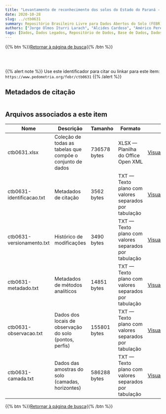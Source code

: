 ```yaml
---
title: "Levantamento de reconhecimento dos solos do Estado do Paraná - Tomos I e II"
date: 2020-10-28
slug: ../ctb0631
summary: Repositório Brasileiro Livre para Dados Abertos do Solo (FEBR) | A febre dos dados de solo no Brasil
authors: ["Jorge Olmos Iturri Larach", "Alcides Cardoso", "Américo Pereira de Carvalho", "Delcio Peres Hochmüller", "João Souza Martins", "Moacyr de Jesus Rauen", "Pedro Jorge Fasolo", "Reinaldo Oscar Pötter", "Washington Oliveira Barreto", "Maria Amélia M. Duriez", "Ruth A. Leal Johas", "Wilson Sant'Anna de Araujo", "José Lopes de Paula", "Loiva Lizia Antonello", "Therezinha da Costa L. Bezerra", "Raphael Minotti Bloise", "Orlando Faria Bandeira", "Valdir Luiz de Lima."]
tags: [Dados, Dados Legados, Repositório de Dados, Base de Dados, Dados Abertos]
---
```


<style>
div.alert > div {
    font-size: 0.8rem;
}
</style>

{{% btn %}}<a href="/febr/buscar/">Retornar à página de busca</a>{{% /btn %}}

<br>
<br>

{{% alert note %}}
Use este identificador para citar ou linkar para este item: `https://www.pedometria.org/febr/ctb0631`
{{% /alert %}}

## Metadados de citação

<table>
<!-- Fonte: https://gist.github.com/jfreels/6814721 -->
<script src="https://d3js.org/d3.v3.min.js" charset="utf-8"></script>
<script type='text/javascript' src='/febr/buscar/script.js'></script>
<script type='text/javascript'>
  d3.tsv('ctb0631-identificacao.txt',function (data) {
    var columns = ['campo', 'valor']
    tabulate(data, columns)
  })
</script>
</table>

## Arquivos associados a este item

<table style="width:100%">
  <thead>
    <tr>
      <th>Nome</th>
      <th>Descrição</th>
      <th>Tamanho</th>
      <th>Formato</th>
      <th></th>
    </tr>
  </thead>
  <tbody>
    <tr>
      <td>ctb0631.xlsx</td>
      <td>Coleção de todas as tabelas que compõe o conjunto de dados</td>
      <td>736578 bytes</td>
      <td>XLSX — Planilha do Office Open XML</td>
      <td><a href="https://cloud.utfpr.edu.br/index.php/s/Df6dhfzYJ1DDeso/download?path=%2Fctb0631&files=ctb0631.xlsx" class="btn btn-primary btn-block" role="button">Visualizar/Abrir</a></td>
    </tr>
    <tr>
      <td>ctb0631-identificacao.txt</td>
      <td>Metadados de citação</td>
      <td>3562 bytes</td>
      <td>TXT — Texto plano com valores separados por tabulação</td>
      <td><a href="https://cloud.utfpr.edu.br/index.php/s/Df6dhfzYJ1DDeso/download?path=%2Fctb0631&files=ctb0631-identificacao.txt" class="btn btn-primary btn-block" role="button">Visualizar/Abrir</a></td>
    </tr>
    <tr>
      <td>ctb0631-versionamento.txt</td>
      <td>Histórico de modificações</td>
      <td>3490 bytes</td>
      <td>TXT — Texto plano com valores separados por tabulação</td>
      <td><a href="https://cloud.utfpr.edu.br/index.php/s/Df6dhfzYJ1DDeso/download?path=%2Fctb0631&files=ctb0631-versionamento.txt" class="btn btn-primary btn-block" role="button">Visualizar/Abrir</a></td>
    </tr>
    <tr>
      <td>ctb0631-metadado.txt</td>
      <td>Metadados de métodos analíticos</td>
      <td>14851 bytes</td>
      <td>TXT — Texto plano com valores separados por tabulação</td>
      <td><a href="https://cloud.utfpr.edu.br/index.php/s/Df6dhfzYJ1DDeso/download?path=%2Fctb0631&files=ctb0631-metadado.txt" class="btn btn-primary btn-block" role="button">Visualizar/Abrir</a></td>
    </tr>
    <tr>
      <td>ctb0631-observacao.txt</td>
      <td>Dados dos locais de observação do solo (pontos, perfis)</td>
      <td>155801 bytes</td>
      <td>TXT — Texto plano com valores separados por tabulação</td>
      <td><a href="https://cloud.utfpr.edu.br/index.php/s/Df6dhfzYJ1DDeso/download?path=%2Fctb0631&files=ctb0631-observacao.txt" class="btn btn-primary btn-block" role="button">Visualizar/Abrir</a></td>
    </tr>
    <tr>
      <td>ctb0631-camada.txt</td>
      <td>Dados das amostras do solo (camadas, horizontes)</td>
      <td>586288 bytes</td>
      <td>TXT — Texto plano com valores separados por tabulação</td>
      <td><a href="https://cloud.utfpr.edu.br/index.php/s/Df6dhfzYJ1DDeso/download?path=%2Fctb0631&files=ctb0631-camada.txt" class="btn btn-primary btn-block" role="button">Visualizar/Abrir</a></td>
    </tr>
  </tbody>
</table>

{{% btn %}}<a href="/febr/buscar/">Retornar à página de busca</a>{{% /btn %}}
